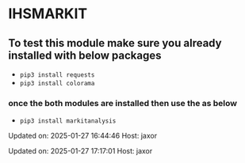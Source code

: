 # IHSMARKIT
## To test this module make sure you already installed with below packages
- ```pip3 install requests```
- ```pip3 install colorama```

### once the both modules are installed then use the as below
- ```pip3 install markitanalysis```


Updated on: 2025-01-27 16:44:46
Host: jaxor

Updated on: 2025-01-27 17:17:01
Host: jaxor